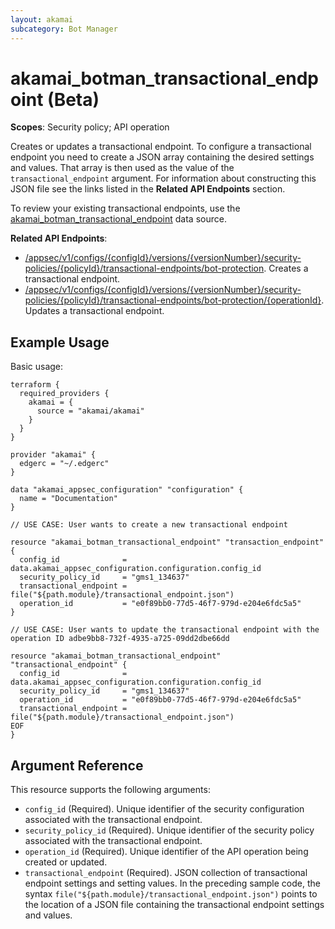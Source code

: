 ```yaml
---
layout: akamai
subcategory: Bot Manager
---
```


# akamai_botman_transactional_endpoint (Beta)

**Scopes**: Security policy; API operation

Creates or updates a transactional endpoint. To configure a transactional endpoint you need to create a JSON array containing the desired settings and values. That array is then used as the value of the `transactional_endpoint` argument. For information about constructing this JSON file see the links listed in the **Related API Endpoints** section.

To review your existing transactional endpoints, use the [akamai_botman_transactional_endpoint](../data-sources/akamai_botman_transactional_endpoint) data source.

**Related API Endpoints**:

- [/appsec/v1/configs/{configId}/versions/{versionNumber}/security-policies/{policyId}/transactional-endpoints/bot-protection](https://techdocs.akamai.com/bot-manager/reference/post-transactional-endpoint). Creates a transactional endpoint.
- [/appsec/v1/configs/{configId}/versions/{versionNumber}/security-policies/{policyId}/transactional-endpoints/bot-protection/{operationId}](https://techdocs.akamai.com/bot-manager/reference/put-transactional-endpoint). Updates a transactional endpoint.

## Example Usage

Basic usage:

```
terraform {
  required_providers {
    akamai = {
      source = "akamai/akamai"
    }
  }
}

provider "akamai" {
  edgerc = "~/.edgerc"
}

data "akamai_appsec_configuration" "configuration" {
  name = "Documentation"
}

// USE CASE: User wants to create a new transactional endpoint

resource "akamai_botman_transactional_endpoint" "transaction_endpoint" {
  config_id              = data.akamai_appsec_configuration.configuration.config_id
  security_policy_id     = "gms1_134637"
  transactional_endpoint = file("${path.module}/transactional_endpoint.json")
  operation_id           = "e0f89bb0-77d5-46f7-979d-e204e6fdc5a5"
}

// USE CASE: User wants to update the transactional endpoint with the operation ID adbe9bb8-732f-4935-a725-09dd2dbe66dd

resource "akamai_botman_transactional_endpoint" "transactional_endpoint" {
  config_id              = data.akamai_appsec_configuration.configuration.config_id
  security_policy_id     = "gms1_134637"
  operation_id           = "e0f89bb0-77d5-46f7-979d-e204e6fdc5a5"
  transactional_endpoint = file("${path.module}/transactional_endpoint.json")
EOF
}
```

## Argument Reference

This resource supports the following arguments:

- `config_id` (Required). Unique identifier of the security configuration associated with the transactional endpoint.
- `security_policy_id` (Required). Unique identifier of the security policy associated with the transactional endpoint.
- `operation_id` (Required). Unique identifier of the API operation being created or updated.
- `transactional_endpoint` (Required). JSON collection of transactional endpoint settings and setting values. In the preceding sample code, the syntax `file("${path.module}/transactional_endpoint.json")` points to the location of a JSON file containing the transactional endpoint settings and values.
